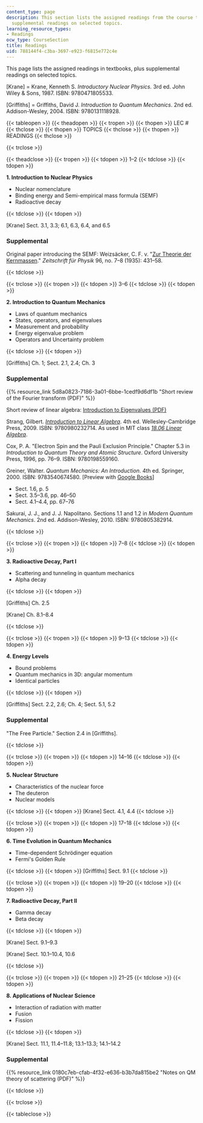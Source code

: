 ```yaml
---
content_type: page
description: This section lists the assigned readings from the course textbooks, plus
  supplemental readings on selected topics.
learning_resource_types:
- Readings
ocw_type: CourseSection
title: Readings
uid: 788144f4-c3ba-3697-e923-f6815e772c4e
---
```


This page lists the assigned readings in textbooks, plus supplemental readings on selected topics.

\[Krane\] = Krane, Kenneth S. _Introductory Nuclear Physics._ 3rd ed. John Wiley & Sons, 1987. ISBN: 9780471805533.

\[Griffiths\] = Griffiths, David J. _Introduction to Quantum Mechanics_. 2nd ed. Addison-Wesley, 2004. ISBN: 9780131118928.

{{< tableopen >}}
{{< theadopen >}}
{{< tropen >}}
{{< thopen >}}
LEC #
{{< thclose >}}
{{< thopen >}}
TOPICS
{{< thclose >}}
{{< thopen >}}
READINGS
{{< thclose >}}

{{< trclose >}}

{{< theadclose >}}
{{< tropen >}}
{{< tdopen >}}
1–2
{{< tdclose >}}
{{< tdopen >}}


**1\. Introduction to Nuclear Physics**

*   Nuclear nomenclature
*   Binding energy and Semi-empirical mass formula (SEMF)
*   Radioactive decay


{{< tdclose >}}
{{< tdopen >}}


\[Krane\] Sect. 3.1, 3.3; 6.1, 6.3, 6.4, and 6.5

### Supplemental

Original paper introducing the SEMF: Weizsäcker, C. F. v. "[Zur Theorie der Kernmassen](http://dx.doi.org/10.1007/BF01337700)." _Zeitschrift für Physik_ 96, no. 7–8 (1935): 431–58.


{{< tdclose >}}

{{< trclose >}}
{{< tropen >}}
{{< tdopen >}}
3–6
{{< tdclose >}}
{{< tdopen >}}


**2\. Introduction to Quantum Mechanics**

*   Laws of quantum mechanics
*   States, operators, and eigenvalues
*   Measurement and probability
*   Energy eigenvalue problem
*   Operators and Uncertainty problem


{{< tdclose >}}
{{< tdopen >}}


\[Griffiths\] Ch. 1; Sect. 2.1, 2.4; Ch. 3

### Supplemental

{{% resource_link 5d8a0823-7186-3a01-6bbe-1cedf9d6df1b "Short review of the Fourier transform (PDF)" %}}

Short review of linear algebra: [Introduction to Eigenvalues (PDF)](http://math.mit.edu/linearalgebra/ila0601.pdf)

Strang, Gilbert. [_Introduction to Linear Algebra_](http://math.mit.edu/linearalgebra/). 4th ed. Wellesley-Cambridge Press, 2009. ISBN: 9780980232714. As used in MIT class [_18.06 Linear Algebra_](/courses/18-06-linear-algebra-spring-2010).

Cox, P. A. "Electron Spin and the Pauli Exclusion Principle." Chapter 5.3 in _Introduction to Quantum Theory and Atomic Structure_. Oxford University Press, 1996, pp. 76–9. ISBN: 9780198559160.

Greiner, Walter. _Quantum Mechanics: An Introduction_. 4th ed. Springer, 2000. ISBN: 9783540674580. \[Preview with [Google Books](http://books.google.com/books?id=7qCMUfwoQcAC&pg=frontcover)\]

*   Sect. 1.6, p. 5
*   Sect. 3.5–3.6, pp. 46–50
*   Sect. 4.1–4.4, pp. 67–76

Sakurai, J. J., and J. J. Napolitano. Sections 1.1 and 1.2 in _Modern Quantum Mechanics_. 2nd ed. Addison-Wesley, 2010. ISBN: 9780805382914.


{{< tdclose >}}

{{< trclose >}}
{{< tropen >}}
{{< tdopen >}}
7–8
{{< tdclose >}}
{{< tdopen >}}


**3\. Radioactive Decay, Part I**

*   Scattering and tunneling in quantum mechanics
*   Alpha decay


{{< tdclose >}}
{{< tdopen >}}


\[Griffiths\] Ch. 2.5

\[Krane\] Ch. 8.1–8.4


{{< tdclose >}}

{{< trclose >}}
{{< tropen >}}
{{< tdopen >}}
9–13
{{< tdclose >}}
{{< tdopen >}}


**4\. Energy Levels**

*   Bound problems
*   Quantum mechanics in 3D: angular momentum
*   Identical particles


{{< tdclose >}}
{{< tdopen >}}


\[Griffiths\] Sect. 2.2, 2.6; Ch. 4; Sect. 5.1, 5.2

### Supplemental

"The Free Particle." Section 2.4 in \[Griffiths\].


{{< tdclose >}}

{{< trclose >}}
{{< tropen >}}
{{< tdopen >}}
14–16
{{< tdclose >}}
{{< tdopen >}}


**5\. Nuclear Structure**

*   Characteristics of the nuclear force
*   The deuteron
*   Nuclear models


{{< tdclose >}}
{{< tdopen >}}
\[Krane\] Sect. 4.1, 4.4
{{< tdclose >}}

{{< trclose >}}
{{< tropen >}}
{{< tdopen >}}
17–18
{{< tdclose >}}
{{< tdopen >}}


**6\. Time Evolution in Quantum Mechanics**

*   Time-dependent Schrödinger equation
*   Fermi's Golden Rule


{{< tdclose >}}
{{< tdopen >}}
\[Griffiths\] Sect. 9.1
{{< tdclose >}}

{{< trclose >}}
{{< tropen >}}
{{< tdopen >}}
19–20
{{< tdclose >}}
{{< tdopen >}}


**7\. Radioactive Decay, Part II**

*   Gamma decay
*   Beta decay


{{< tdclose >}}
{{< tdopen >}}


\[Krane\] Sect. 9.1–9.3

\[Krane\] Sect. 10.1–10.4, 10.6


{{< tdclose >}}

{{< trclose >}}
{{< tropen >}}
{{< tdopen >}}
21–25
{{< tdclose >}}
{{< tdopen >}}


**8\. Applications of Nuclear Science**

*   Interaction of radiation with matter
*   Fusion
*   Fission


{{< tdclose >}}
{{< tdopen >}}


\[Krane\] Sect. 11.1, 11.4–11.8; 13.1–13.3; 14.1–14.2

### Supplemental

{{% resource_link 0180c7eb-cfab-4f32-e636-b3b7da815be2 "Notes on QM theory of scattering (PDF)" %}}


{{< tdclose >}}

{{< trclose >}}

{{< tableclose >}}